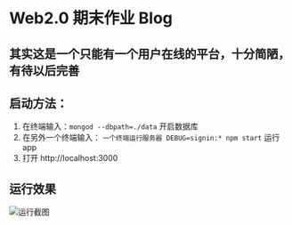 # Web2.0 期末作业 Blog

## 其实这是一个只能有一个用户在线的平台，十分简陋，有待以后完善

## 启动方法：
1. 在终端输入：``mongod --dbpath=./data`` 开启数据库
2. 在另外一个终端输入： ``一个终端运行服务器 DEBUG=signin:* npm start`` 运行app
3. 打开 http://localhost:3000

## 运行效果
![运行截图](https://raw.githubusercontent.com/mgsweet/web2.0-Blog/master/image/Screen%20Shot%202017-05-20%20at%202.05.10%20PM.png)

